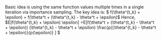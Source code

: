 Basic idea is using the same function values multiple times in a single iteration via importance sampling. The key idea is:
$ f(\theta^{t_k} + \epsilon) = f(\theta^t + (\theta^{t_k} - \theta^t + \epsilon)$
Hence,
$E[f(\theta^{t_k} + \epsilon) \epsilon] =E[f(\theta^t + (\theta^{t_k} - \theta^t + \epsilon)) (\theta^{t_k} - \theta^t + \epsilon) \frac{p((\theta^{t_k} - \theta^t + \epsilon)}{p(\epsilon)} ] $
